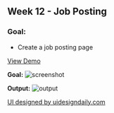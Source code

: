## Week 12 - Job Posting

### Goal:
- Create a job posting page
 
[View Demo](https://jenniferricardo.com/week-12-job-posting-vanilla-frontend-challenge/)

**Goal:**
![screenshot](https://jenniferricardo.com/wp-content/uploads/2022/04/screenshot-2.png)

**Output:**
![output](https://jenniferricardo.com/wp-content/uploads/2022/04/week-12-job-posting-output-vfc.png)

[UI designed by uidesigndaily.com](https://www.uidesigndaily.com/posts/figma-share-document-day-1527)